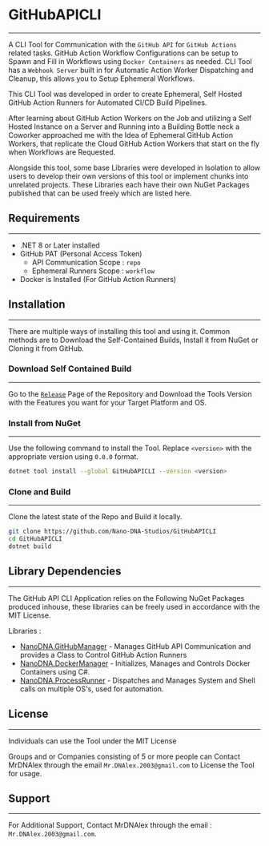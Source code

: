 # GitHubAPICLI
---
A CLI Tool for Communication with the ``GitHub API`` for ``GitHub Actions`` related tasks. GitHub Action Workflow Configurations can be setup to Spawn and Fill in Workflows using ``Docker Containers`` as needed. CLI Tool has a ``Webhook Server`` built in for Automatic Action Worker Dispatching and Cleanup, this allows you to Setup Ephemeral Workflows.

This CLI Tool was developed in order to create Ephemeral, Self Hosted GitHub Action Runners for Automated CI/CD Build Pipelines. 

After learning about GitHub Action Workers on the Job and utilizing a Self Hosted Instance on a Server and Running into a Building Bottle neck a Coworker approached me with the Idea of Ephemeral GitHub Action Workers, that replicate the Cloud GitHub Action Workers that start on the fly when Workflows are Requested. 

Alongside this tool, some base Libraries were developed in Isolation to allow users to develop their own versions of this tool or implement chunks into unrelated projects. These Libraries each have their own NuGet Packages published that can be used freely which are listed here.

## Requirements
----
- .NET 8 or Later installed
- GitHub PAT (Personal Access Token)
	- API Communication Scope : ``repo``
	- Ephemeral Runners Scope : ``workflow``
- Docker is Installed (For GitHub Action Runners)

## Installation
----
There are multiple ways of installing this tool and using it. Common methods are to Download the Self-Contained Builds, Install it from NuGet or Cloning it from GitHub.

### Download Self Contained Build
----
Go to the [``Release``](https://github.com/Nano-DNA-Studios/GitHubAPICLI/releases) Page of the Repository and Download the Tools Version with the Features you want for your Target Platform and OS.

### Install from NuGet
----
Use the following command to install the Tool. Replace ``<version>`` with the appropriate version using ``0.0.0`` format.

```bash
dotnet tool install --global GitHubAPICLI --version <version>
```

### Clone and Build
---
Clone the latest state of the Repo and Build it locally.

```bash
git clone https://github.com/Nano-DNA-Studios/GitHubAPICLI
cd GitHubAPICLI
dotnet build
```

## Library Dependencies
---
The GitHub API CLI Application relies on the Following NuGet Packages produced inhouse, these libraries can be freely used in accordance with the MIT License.

Libraries :
- [NanoDNA.GitHubManager](https://github.com/Nano-DNA-Studios/NanoDNA.GitHubManager) - Manages GitHub API Communication and provides a Class to Control GitHub Action Runners
- [NanoDNA.DockerManager](https://github.com/Nano-DNA-Studios/NanoDNA.DockerManager) - Initializes, Manages and Controls Docker Containers using C#.
- [NanoDNA.ProcessRunner](https://github.com/Nano-DNA-Studios/NanoDNA.ProcessRunner) - Dispatches and Manages System and Shell calls on multiple OS's, used for automation.

## License
----
Individuals can use the Tool under the MIT License

Groups and or Companies consisting of 5 or more people can Contact MrDNAlex through the email ``Mr.DNAlex.2003@gmail.com`` to License the Tool for usage. 

## Support
----
For Additional Support, Contact MrDNAlex through the email : ``Mr.DNAlex.2003@gmail.com``.